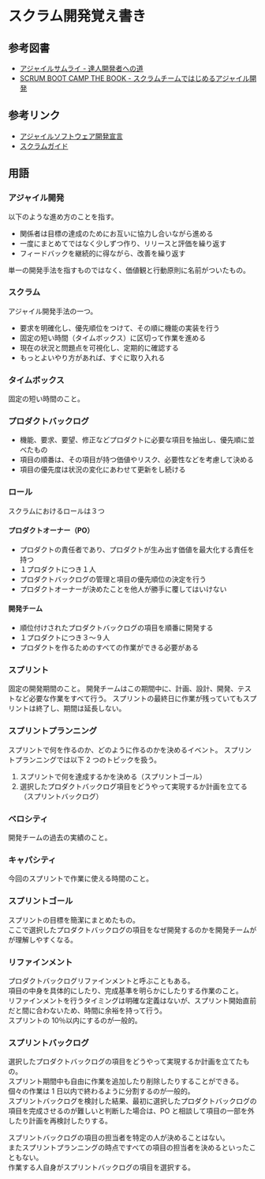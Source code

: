 # スクラム開発覚え書き

## 参考図書

- [アジャイルサムライ - 達人開発者への道](https://shop.ohmsha.co.jp/shopdetail/000000001901/)
- [SCRUM BOOT CAMP THE BOOK - スクラムチームではじめるアジャイル開発](https://www.shoeisha.co.jp/book/detail/9784798167282)

## 参考リンク

- [アジャイルソフトウェア開発宣言](https://agilemanifesto.org/iso/ja/manifesto.html)
- [スクラムガイド](https://www.scrumguides.org/docs/scrumguide/v2020/2020-Scrum-Guide-Japanese.pdf)

## 用語

### アジャイル開発

以下のような進め方のことを指す。

- 関係者は目標の達成のためにお互いに協力し合いながら進める
- 一度にまとめてではなく少しずつ作り、リリースと評価を繰り返す
- フィードバックを継続的に得ながら、改善を繰り返す

単一の開発手法を指すものではなく、価値観と行動原則に名前がついたもの。

### スクラム

アジャイル開発手法の一つ。

- 要求を明確化し、優先順位をつけて、その順に機能の実装を行う
- 固定の短い時間（タイムボックス）に区切って作業を進める
- 現在の状況と問題点を可視化し、定期的に確認する
- もっとよいやり方があれば、すぐに取り入れる

### タイムボックス

固定の短い時間のこと。

### プロダクトバックログ

- 機能、要求、要望、修正などプロダクトに必要な項目を抽出し、優先順に並べたもの
- 項目の順番は、その項目が持つ価値やリスク、必要性などを考慮して決める
- 項目の優先度は状況の変化にあわせて更新をし続ける

### ロール

スクラムにおけるロールは３つ

#### プロダクトオーナー（PO）

- プロダクトの責任者であり、プロダクトが生み出す価値を最大化する責任を持つ
- １プロダクトにつき１人
- プロダクトバックログの管理と項目の優先順位の決定を行う
- プロダクトオーナーが決めたことを他人が勝手に覆してはいけない

#### 開発チーム

- 順位付けされたプロダクトバックログの項目を順番に開発する
- １プロダクトにつき３〜９人
- プロダクトを作るためのすべての作業ができる必要がある

### スプリント

固定の開発期間のこと。
開発チームはこの期間中に、計画、設計、開発、テストなど必要な作業をすべて行う。
スプリントの最終日に作業が残っていてもスプリントは終了し、期間は延長しない。

### スプリントプランニング

スプリントで何を作るのか、どのように作るのかを決めるイベント。
スプリントプランニングでは以下 2 つのトピックを扱う。

1. スプリントで何を達成するかを決める（スプリントゴール）
2. 選択したプロダクトバックログ項目をどうやって実現するか計画を立てる（スプリントバックログ）

### ベロシティ

開発チームの過去の実績のこと。

### キャパシティ

今回のスプリントで作業に使える時間のこと。

### スプリントゴール

スプリントの目標を簡潔にまとめたもの。  
ここで選択したプロダクトバックログの項目をなぜ開発するのかを開発チームがが理解しやすくなる。

### リファインメント

プロダクトバックログリファインメントと呼ぶこともある。  
項目の中身を具体的にしたり、完成基準を明らかにしたりする作業のこと。  
リファインメントを行うタイミングは明確な定義はないが、スプリント開始直前だと間に合わないため、時間に余裕を持って行う。  
スプリントの 10％以内にするのが一般的。

### スプリントバックログ

選択したプロダクトバックログの項目をどうやって実現するか計画を立てたもの。  
スプリント期間中も自由に作業を追加したり削除したりすることができる。  
個々の作業は 1 日以内で終わるように分割するのが一般的。  
スプリントバックログを検討した結果、最初に選択したプロダクトバックログの項目を完成させるのが難しいと判断した場合は、PO と相談して項目の一部を外したり計画を再検討したりする。

スプリントバックログの項目の担当者を特定の人が決めることはない。  
またスプリントプランニングの時点ですべての項目の担当者を決めるといったこともない。  
作業する人自身がスプリントバックログの項目を選択する。

